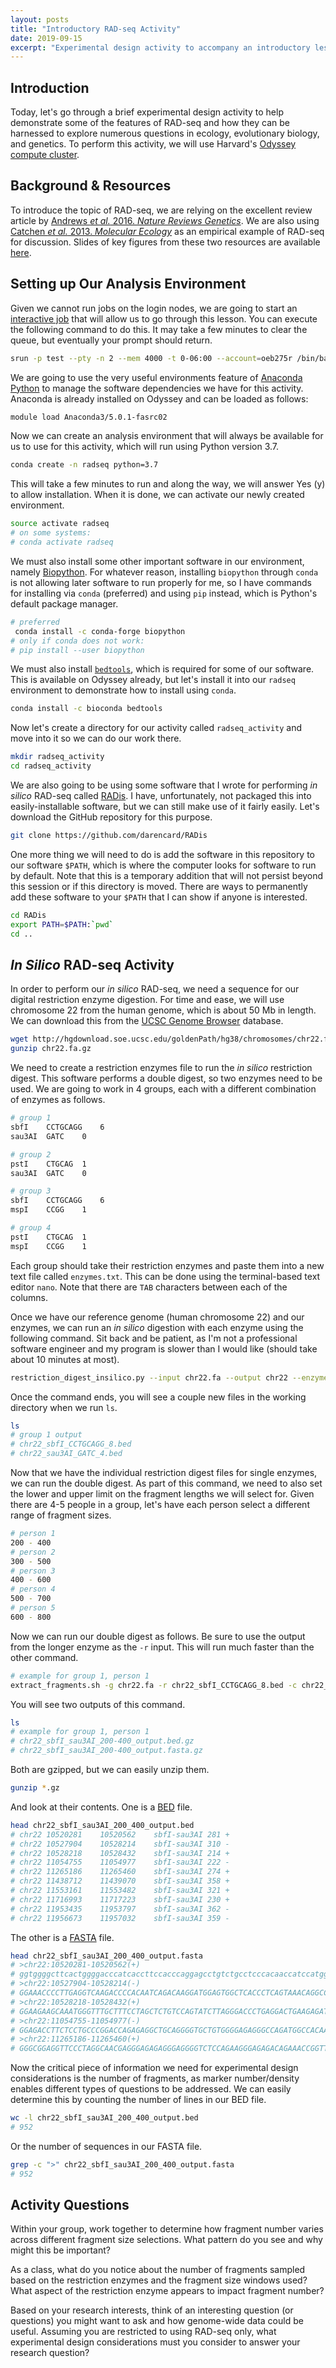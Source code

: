 ```yaml
---
layout: posts
title: "Introductory RAD-seq Activity"
date: 2019-09-15
excerpt: "Experimental design activity to accompany an introductory lesson on RAD-seq"
---
```


## Introduction

Today, let's go through a brief experimental design activity to help demonstrate some of the features of RAD-seq and how they can be harnessed to explore numerous questions in ecology, evolutionary biology, and genetics. To perform this activity, we will use Harvard's [Odyssey compute cluster](https://www.rc.fas.harvard.edu/odyssey-3-the-next-generation/).

## Background & Resources

To introduce the topic of RAD-seq, we are relying on the excellent review article by [Andrews *et al.* 2016. *Nature Reviews Genetics*](https://doi.org/10.1038/nrg.2015.28). We are also using [Catchen *et al.* 2013. *Molecular Ecology*](https://doi.org/10.1111/mec.12330) as an empirical example of RAD-seq for discussion. Slides of key figures from these two resources are available [here](https://github.com/darencard/darencard.github.io/raw/master/files/RADseq_introduction.pdf).

## Setting up Our Analysis Environment

Given we cannot run jobs on the login nodes, we are going to start an [interactive job](https://www.rc.fas.harvard.edu/resources/running-jobs/#Interactive_jobs_and_srun) that will allow us to go through this lesson. You can execute the following command to do this. It may take a few minutes to clear the queue, but eventually your prompt should return.

```bash
srun -p test --pty -n 2 --mem 4000 -t 0-06:00 --account=oeb275r /bin/bash
```

We are going to use the very useful environments feature of [Anaconda Python](https://www.anaconda.com/distribution/) to manage the software dependencies we have for this activity. Anaconda is already installed on Odyssey and can be loaded as follows:

```bash
module load Anaconda3/5.0.1-fasrc02
```

Now we can create an analysis environment that will always be available for us to use for this activity, which will run using Python version 3.7.

```bash
conda create -n radseq python=3.7
```

This will take a few minutes to run and along the way, we will answer Yes (y) to allow installation. When it is done, we can activate our newly created environment.

```bash
source activate radseq
# on some systems:
# conda activate radseq
```

We must also install some other important software in our environment, namely [Biopython](https://biopython.org/). For whatever reason, installing `biopython` through `conda` is not allowing later software to run properly for me, so I have commands for installing via `conda` (preferred) and using `pip` instead, which is Python's default package manager.

```bash
# preferred
 conda install -c conda-forge biopython 
# only if conda does not work:
# pip install --user biopython
```

We must also install [`bedtools`](https://bedtools.readthedocs.io/en/latest/), which is required for some of our software. This is available on Odyssey already, but let's install it into our `radseq` environment to demonstrate how to install using `conda`.

```bash
conda install -c bioconda bedtools
```

Now let's create a directory for our activity called `radseq_activity` and move into it so we can do our work there.

```bash
mkdir radseq_activity
cd radseq_activity
```

We are also going to be using some software that I wrote for performing *in silico* RAD-seq called [RADis](https://github.com/darencard/RADis). I have, unfortunately, not packaged this into easily-installable software, but we can still make use of it fairly easily. Let's download the GitHub repository for this purpose.

```bash
git clone https://github.com/darencard/RADis
```

One more thing we will need to do is add the software in this repository to our software `$PATH`, which is where the computer looks for software to run by default. Note that this is a temporary addition that will not persist beyond this session or if this directory is moved. There are ways to permanently add these software to your `$PATH` that I can show if anyone is interested.

```bash
cd RADis
export PATH=$PATH:`pwd`
cd ..
```

## *In Silico* RAD-seq Activity

In order to perform our *in silico* RAD-seq, we need a sequence for our digital restriction enzyme digestion. For time and ease, we will use chromosome 22 from the human genome, which is about 50 Mb in length. We can download this from the [UCSC Genome Browser](https://genome.ucsc.edu/) database.

```bash
wget http://hgdownload.soe.ucsc.edu/goldenPath/hg38/chromosomes/chr22.fa.gz
gunzip chr22.fa.gz
```

We need to create a restriction enzymes file to run the *in silico* restriction digest. This software performs a double digest, so two enzymes need to be used. We are going to work in 4 groups, each with a different combination of enzymes as follows.

```bash
# group 1
sbfI	CCTGCAGG	6
sau3AI	GATC	0

# group 2
pstI	CTGCAG	1
sau3AI	GATC	0

# group 3
sbfI	CCTGCAGG	6
mspI	CCGG	1

# group 4
pstI	CTGCAG	1
mspI	CCGG	1
```

Each group should take their restriction enzymes and paste them into a new text file called `enzymes.txt`. This can be done using the terminal-based text editor `nano`. Note that there are `TAB` characters between each of the columns.

Once we have our reference genome (human chromosome 22) and our enzymes, we can run an *in silico* digestion with each enzyme using the following command. Sit back and be patient, as I'm not a professional software engineer and my program is slower than I would like (should take about 10 minutes at most).

```bash
restriction_digest_insilico.py --input chr22.fa --output chr22 --enzymes enzymes.txt
```

Once the command ends, you will see a couple new files in the working directory when we run `ls`.

```bash
ls
# group 1 output
# chr22_sbfI_CCTGCAGG_8.bed
# chr22_sau3AI_GATC_4.bed
```

Now that we have the individual restriction digest files for single enzymes, we can run the double digest. As part of this command, we need to also set the lower and upper limit on the fragment lengths we will select for. Given there are 4-5 people in a group, let's have each person select a different range of fragment sizes.

```bash
# person 1
200 - 400
# person 2
300 - 500
# person 3
400 - 600
# person 4
500 - 700
# person 5
600 - 800
```

Now we can run our double digest as follows. Be sure to use the output from the longer enzyme as the `-r` input. This will run much faster than the other command.

```bash
# example for group 1, person 1
extract_fragments.sh -g chr22.fa -r chr22_sbfI_CCTGCAGG_8.bed -c chr22_sau3AI_GATC_4.bed -l 200 -u 400 -o chr22_sbfI_sau3AI_200_400_output
```

You will see two outputs of this command.

```bash
ls
# example for group 1, person 1
# chr22_sbfI_sau3AI_200-400_output.bed.gz
# chr22_sbfI_sau3AI_200-400_output.fasta.gz
```

Both are gzipped, but we can easily unzip them.

```bash
gunzip *.gz
```

And look at their contents. One is a [BED](https://genome.ucsc.edu/FAQ/FAQformat.html#format1) file.

```bash
head chr22_sbfI_sau3AI_200_400_output.bed
# chr22	10520281	10520562	sbfI-sau3AI	281	+
# chr22	10527904	10528214	sbfI-sau3AI	310	-
# chr22	10528218	10528432	sbfI-sau3AI	214	+
# chr22	11054755	11054977	sbfI-sau3AI	222	-
# chr22	11265186	11265460	sbfI-sau3AI	274	+
# chr22	11438712	11439070	sbfI-sau3AI	358	+
# chr22	11553161	11553482	sbfI-sau3AI	321	+
# chr22	11716993	11717223	sbfI-sau3AI	230	+
# chr22	11953435	11953797	sbfI-sau3AI	362	-
# chr22	11956673	11957032	sbfI-sau3AI	359	-
```

The other is a [FASTA](https://en.wikipedia.org/wiki/FASTA_format) file.

```bash
head chr22_sbfI_sau3AI_200_400_output.fasta
# >chr22:10520281-10520562(+)
# ggtggggcttcactggggacccatcaccttccacccaggagcctgtctgcctcccacaaccatccatggcacccaggctgctggcatcaaggggcacttgcaggccagtgccaagccaccctcgtaccccctcatcttcccctcccatgctcctgctcctcagtgtccaaagtccagaaggggctgaggtggcaggggactgacatgtcagcactgcttccaatgtgtgcacacctggctgggcagtgacagcaccctgctgggtcccaaccccactctga
# >chr22:10527904-10528214(-)
# GGAAACCCCTTGAGGTCAAGACCCCACAATCAGACAAGGATGGAGTGGCTCACCCTCAGTAAACAGGCCAGACTCAAGGTGGTATAATGTCTTAACCAAGAGTGTGGGCCTCCAGGTCTGACTCCCATCTCAGTTCTCCTTTAATAACCACACTTTGATAATTCTCCTTAACAGGGGTTCCTggcaagtcagttcttcctcaggccttcggtttcctcacctacaagatgagagggctggaccagatgGAAATTCAGGGTGGAAGGGGATGTCCGCGCACAGCCCACCACCCCCCCCCAACAGGACCCTG
# >chr22:10528218-10528432(+)
# GGAAGAAGCAAATGGGTTTGCTTTCCTAGCTCTGTCCAGTATCTTAGGGACCCTGAGGACTGAAGAGATTCTTGTAGAGCCATCTGGTGTATGTCATGGGTGGGCCTTTTTTGAATGTCAGTCTGCCCAGTGAGCTGGCTCAGCCTGAATGAACTGTCTTGAATCTTTGGAGTTGTCTGTGTACTTTTAAGGGTTTCTCATCCTTGCACCAAAA
# >chr22:11054755-11054977(-)
# GGAGACCTTCTCCTGCCCGGACCAGAGAGGCTGCAGGGGTGCTGTGGGGAGAGGGCCAGATGGCCACAACACAGCTGGGAATGGCTCCAGAGGGGAGGGTGGAGAGTGCGCTGGCCCATGGGAGGACTCAGAGAGGAGTTGCGTGTGTTTGGCGCTTGTGGACATGGTGTGTGGCAGTGTGAGCCAACAGGCCAACGGGCAGCAAGCATAGGAGGCTTTATG
# >chr22:11265186-11265460(+)
# GGGCGGAGGTTCCCTAGGCAACGAGGGAGAGAGGGAGGGGTCTCCAGAAGGGAGAGACAGAAACCGGTTGCCCCAGGTTCGGTGAAGTCGGCCAGACCTCTCCCCGTGTCACCTCGACTTTCAATAACAGTGGCTGCTAGGTGATGCCCAAAGACAACCGATGCCTGCAAGTGTCAGTCAGCAGGGAAAAGAATGCatttatttatttatttatttatttatttagagacagagtctcactcaatctacagcccaggctgtagtgcagtggcgc
```

Now the critical piece of information we need for experimental design considerations is the number of fragments, as marker number/density enables different types of questions to be addressed. We can easily determine this by counting the number of lines in our BED file.

```bash
wc -l chr22_sbfI_sau3AI_200_400_output.bed
# 952
```

Or the number of sequences in our FASTA file.

```bash
grep -c ">" chr22_sbfI_sau3AI_200_400_output.fasta
# 952
```

## Activity Questions

Within your group, work together to determine how fragment number varies across different fragment size selections. What pattern do you see and why might this be important?

As a class, what do you notice about the number of fragments sampled based on the restriction enzymes and the fragment size windows used? What aspect of the restriction enzyme appears to impact fragment number?

Based on your research interests, think of an interesting question (or questions) you might want to ask and how genome-wide data could be useful. Assuming you are restricted to using RAD-seq only, what experimental design considerations must you consider to answer your research question?
